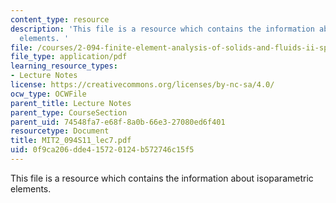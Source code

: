 ```yaml
---
content_type: resource
description: 'This file is a resource which contains the information about isoparametric
  elements. '
file: /courses/2-094-finite-element-analysis-of-solids-and-fluids-ii-spring-2011/0f9ca206dde415720124b572746c15f5_MIT2_094S11_lec7.pdf
file_type: application/pdf
learning_resource_types:
- Lecture Notes
license: https://creativecommons.org/licenses/by-nc-sa/4.0/
ocw_type: OCWFile
parent_title: Lecture Notes
parent_type: CourseSection
parent_uid: 74548fa7-e68f-8a0b-66e3-27080ed6f401
resourcetype: Document
title: MIT2_094S11_lec7.pdf
uid: 0f9ca206-dde4-1572-0124-b572746c15f5
---
```

This file is a resource which contains the information about isoparametric elements. 